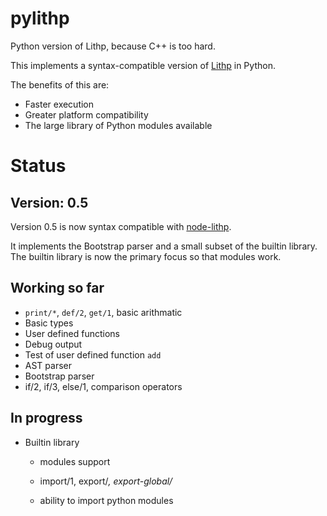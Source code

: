 # pylithp
Python version of Lithp, because C++ is too hard.

This implements a syntax-compatible version of [Lithp](https://github.com/andrakis/node-lithp) in Python.

The benefits of this are:

* Faster execution
* Greater platform compatibility
* The large library of Python modules available

# Status

## Version: 0.5

Version 0.5 is now syntax compatible with [node-lithp](https://github.com/andrakis/node-lithp).

It implements the Bootstrap parser and a small subset of the builtin library. The builtin library
is now the primary focus so that modules work.

## Working so far

* `print/*`, `def/2`, `get/1`, basic arithmatic
* Basic types
* User defined functions
* Debug output
* Test of user defined function `add`
* AST parser
* Bootstrap parser
* if/2, if/3, else/1, comparison operators

## In progress

* Builtin library

  * modules support

  * import/1, export/*, export-global/*

  * ability to import python modules